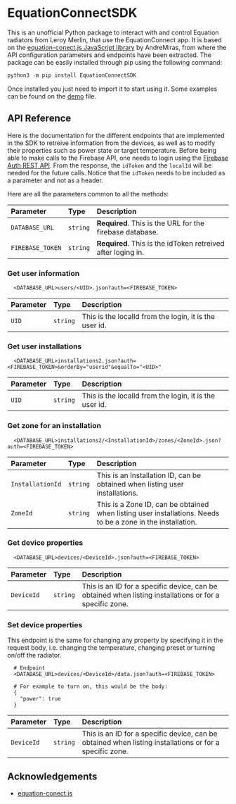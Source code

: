 
# EquationConnectSDK

This is an unofficial Python package to interact with and control Equation radiators from Leroy Merlin, that use the EquationConnect app. It is based on the [equation-conect.js JavaScript library](https://github.com/AndreMiras/equation-connect.js) by AndreMiras, from where the API configuration parameters and endpoints have been extracted. The package can be easily installed through pip using the following command:

```python
python3 -m pip install EquationConnectSDK
```

Once installed you just need to import it to start using it. Some examples can be found on the [demo](demo.ipynb) file.


## API Reference

Here is the documentation for the different endpoints that are implemented in the SDK to retreive information from the devices, as well as to modify their properties such as power state or target temperature. Before being able to make calls to the Firebase API, one needs to login using the [Firebase Auth REST API](https://firebase.google.com/docs/reference/rest/auth). From the response, the `idToken` and the `localId` will be needed for the future calls. Notice that the `idToken` needs to be included as a parameter and not as a header.

Here are all the parameters common to all the methods:

| Parameter | Type     | Description                |
| :-------- | :------- | :------------------------- |
| `DATABASE_URL` | `string` | **Required**. This is the URL for the firebase database. |
| `FIREBASE_TOKEN` | `string` | **Required**. This is the idToken retreived after loging in. |


### Get user information

```
  <DATABASE_URL>users/<UID>.json?auth=<FIREBASE_TOKEN>
```

| Parameter | Type     | Description                |
| :-------- | :------- | :------------------------- |
| `UID` | `string` | This is the localId from the login, it is the user id. |   

### Get user installations

```
  <DATABASE_URL>installations2.json?auth=<FIREBASE_TOKEN>&orderBy="userid"&equalTo="<UID>"
```

| Parameter | Type     | Description                |
| :-------- | :------- | :------------------------- |
| `UID` | `string` | This is the localId from the login, it is the user id. | 

### Get zone for an installation

```
  <DATABASE_URL>installations2/<InstallationId>/zones/<ZoneId>.json?auth=<FIREBASE_TOKEN>
```

| Parameter | Type     | Description                |
| :-------- | :------- | :------------------------- |
| `InstallationId` | `string` | This is an Installation ID, can be obtained when listing user installations. | 
| `ZoneId` | `string` | This is a Zone ID, can be obtained when listing user installations. Needs to be a zone in the installation. | 

### Get device properties

```
  <DATABASE_URL>devices/<DeviceId>.json?auth=<FIREBASE_TOKEN>
```

| Parameter | Type     | Description                |
| :-------- | :------- | :------------------------- |
| `DeviceId` | `string` | This is an ID for a specific device, can be obtained when listing installations or for a specific zone. | 


### Set device properties

This endpoint is the same for changing any property by specifying it in the request body, i.e. changing the temperature, changing preset or turning on/off the radiator.

```
  # Endpoint
  <DATABASE_URL>devices/<DeviceId>/data.json?auth=<FIREBASE_TOKEN>

  # For example to turn on, this would be the body:
  {
    "power": true
  }

```

| Parameter | Type     | Description                |
| :-------- | :------- | :------------------------- |
| `DeviceId` | `string` | This is an ID for a specific device, can be obtained when listing installations or for a specific zone. | 

## Acknowledgements

 - [equation-conect.js](https://github.com/AndreMiras/equation-connect.js)


